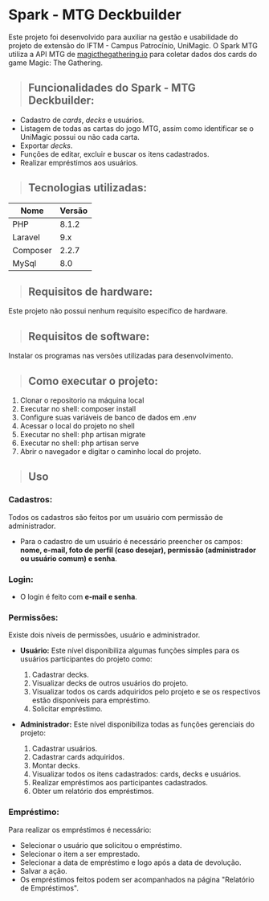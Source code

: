  <h1> Spark - MTG Deckbuilder </h1>
 
 Este projeto foi desenvolvido para auxiliar na gestão e usabilidade do projeto de extensão do IFTM - Campus Patrocínio, UniMagic. O Spark MTG utiliza a API MTG de [magicthegathering.io](http://magicthegathering.io/) para coletar dados dos cards do game Magic: The Gathering.
 
 > <h2> Funcionalidades do Spark - MTG Deckbuilder:</h2>
  * Cadastro de _cards_, _decks_ e usuários.
  * Listagem de todas as cartas do jogo MTG, assim como identificar se o UniMagic possui ou não cada carta.
  * Exportar _decks_.
  * Funções de editar, excluir e buscar os itens cadastrados.
  * Realizar empréstimos aos usuários.

> <h2> Tecnologias utilizadas:</h2>
 Nome   | Versão
--------- | ------
PHP | 8.1.2
Laravel | 9.x
Composer | 2.2.7
MySql | 8.0

> <h2> Requisitos de hardware:</h2>
Este projeto não possui nenhum requisito específico de hardware.

> <h2> Requisitos de software:</h2>
Instalar os programas nas versões utilizadas para desenvolvimento.

> <h2> Como executar o projeto:</h2>
1. Clonar o repositorio na máquina local
2. Executar no shell: composer install
3. Configure suas variáveis de banco de dados em .env
4. Acessar o local do projeto no shell
5. Executar no shell: php artisan migrate
6. Executar no shell: php artisan serve
7. Abrir o navegador e digitar o caminho local do projeto.

> <h2> Uso</h2>
 ### Cadastros:
 Todos os cadastros são feitos por um usuário com permissão de administrador. 
 * Para o cadastro de um usuário é necessário preencher os campos: **nome, e-mail, foto de perfil (caso desejar), permissão (administrador ou usuário comum) e senha**.

 ### Login:
 * O login é feito com **e-mail e senha**.

 ### Permissões:
 Existe dois níveis de permissões, usuário e administrador.
 
 * **Usuário:** Este nível disponibiliza algumas funções simples para os usuários participantes do projeto como:
     1. Cadastrar decks.
     2. Visualizar decks de outros usuários do projeto.
     3. Visualizar todos os cards adquiridos pelo projeto e se os respectivos estão disponíveis para empréstimo.
     4. Solicitar empréstimo.

* **Administrador:** Este nível disponibiliza todas as funções gerenciais do projeto:
     1. Cadastrar usuários.
     2. Cadastrar cards adquiridos.
     3. Montar decks.
     4. Visualizar todos os itens cadastrados: cards, decks e usuários.
     5. Realizar empréstimos aos participantes cadastrados.
     6. Obter um relatório dos empréstimos.

### Empréstimo:
Para realizar os empréstimos é necessário:
* Selecionar o usuário que solicitou o empréstimo.
* Selecionar o item a ser emprestado.
* Selecionar a data de empréstimo e logo após a data de devolução.
* Salvar a ação.
* Os empréstimos feitos podem ser acompanhados na página "Relatório de Empréstimos".
